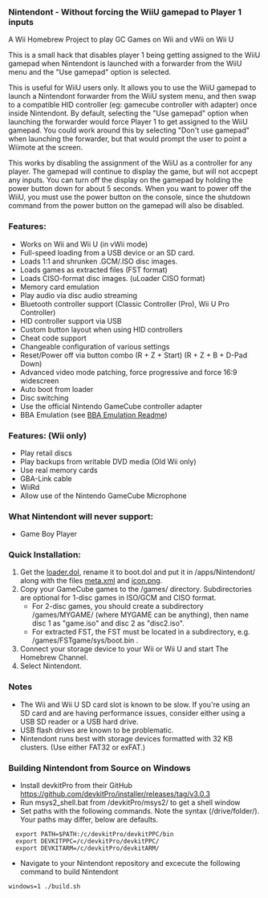 ### Nintendont - Without forcing the WiiU gamepad to Player 1 inputs
A Wii Homebrew Project to play GC Games on Wii and vWii on Wii U

This is a small hack that disables player 1 being getting assigned to the WiiU gamepad when Nintendont is launched with a forwarder from the WiiU menu and the "Use gamepad" option is selected. 

This is useful for WiiU users only. It allows you to use the WiiU gamepad to launch a Nintendont forwarder from the WiiU system menu, and then swap to a compatible HID controller (eg: gamecube controller with adapter) once inside Nintendont. By default, selecting the "Use gamepad" option when launching the forwarder would force Player 1 to get assigned to the WiiU gamepad. You could work around this by selecting "Don't use gamepad" when launching the forwarder, but that would prompt the user to point a Wiimote at the screen.

This works by disabling the assignment of the WiiU as a controller for any player. The gamepad will continue to display the game, but will not accpept any inputs. You can turn off the display on the gamepad by holding the power button down for about 5 seconds. When you want to power off the WiiU, you must use the power button on the console, since the shutdown command from the power button on the gamepad will also be disabled.

### Features:
* Works on Wii and Wii U (in vWii mode)
* Full-speed loading from a USB device or an SD card.
* Loads 1:1 and shrunken .GCM/.ISO disc images.
* Loads games as extracted files (FST format)
* Loads CISO-format disc images. (uLoader CISO format)
* Memory card emulation
* Play audio via disc audio streaming
* Bluetooth controller support (Classic Controller (Pro), Wii U Pro Controller)
* HID controller support via USB
* Custom button layout when using HID controllers
* Cheat code support
* Changeable configuration of various settings
* Reset/Power off via button combo (R + Z + Start) (R + Z + B + D-Pad Down)
* Advanced video mode patching, force progressive and force 16:9 widescreen
* Auto boot from loader
* Disc switching
* Use the official Nintendo GameCube controller adapter
* BBA Emulation (see [BBA Emulation Readme](BBA_Readme.md))

### Features: (Wii only)
* Play retail discs
* Play backups from writable DVD media (Old Wii only)
* Use real memory cards
* GBA-Link cable
* WiiRd
* Allow use of the Nintendo GameCube Microphone

### What Nintendont will never support:
* Game Boy Player

### Quick Installation:
1. Get the [loader.dol](loader/loader.dol?raw=true), rename it to boot.dol and put it in /apps/Nintendont/ along with the files [meta.xml](nintendont/meta.xml?raw=true) and [icon.png](nintendont/icon.png?raw=true).
2. Copy your GameCube games to the /games/ directory. Subdirectories are optional for 1-disc games in ISO/GCM and CISO format.
   * For 2-disc games, you should create a subdirectory /games/MYGAME/ (where MYGAME can be anything), then name disc 1 as "game.iso" and disc 2 as "disc2.iso".
   * For extracted FST, the FST must be located in a subdirectory, e.g. /games/FSTgame/sys/boot.bin .
3. Connect your storage device to your Wii or Wii U and start The Homebrew Channel.
4. Select Nintendont.

### Notes
* The Wii and Wii U SD card slot is known to be slow. If you're using an SD card and are having performance issues, consider either using a USB SD reader or a USB hard drive.
* USB flash drives are known to be problematic.
* Nintendont runs best with storage devices formatted with 32 KB clusters. (Use either FAT32 or exFAT.)

### Building Nintendont from Source on Windows
* Install devkitPro from their GitHub https://github.com/devkitPro/installer/releases/tag/v3.0.3
* Run msys2_shell.bat from /devkitPro/msys2/ to get a shell window
* Set paths with the following commands. Note the syntax (/drive/folder/). Your paths may differ, below are defaults.
```
  export PATH=$PATH:/c/devkitPro/devkitPPC/bin
  export DEVKITPPC=/c/devkitPro/devkitPPC/
  export DEVKITARM=/c/devkitPro/devkitARM/
```  
* Navigate to your Nintendont repository and excecute the following command to build Nintendont

```windows=1 ./build.sh```
